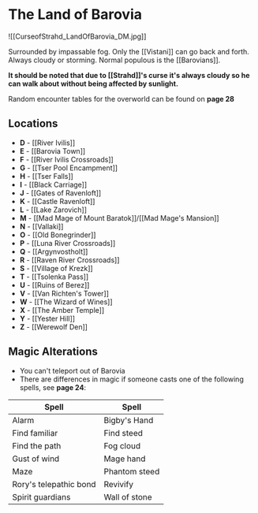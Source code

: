 # The Land of Barovia
![[CurseofStrahd_LandOfBarovia_DM.jpg]]

Surrounded by impassable fog. Only the [[Vistani]] can go back and forth. Always cloudy or storming. Normal populous is the [[Barovians]].

**It should be noted that due to [[Strahd]]'s curse it's always cloudy so he can walk about without being affected by sunlight.**

Random encounter tables for the overworld can be found on **page 28**

## Locations
* **D** - [[River Ivilis]]
* **E** - [[Barovia Town]]
* **F** - [[River Ivilis Crossroads]]
* **G** - [[Tser Pool Encampment]]
* **H** - [[Tser Falls]]
* **I** - [[Black Carriage]]
* **J** - [[Gates of Ravenloft]]
* **K** - [[Castle Ravenloft]]
* **L** - [[Lake Zarovich]]
* **M** - [[Mad Mage of Mount Baratok]]/[[Mad Mage's Mansion]]
* **N** - [[Vallaki]]
* **O** - [[Old Bonegrinder]]
* **P** - [[Luna River Crossroads]]
* **Q** - [[Argynvostholt]]
* **R** - [[Raven River Crossroads]]
* **S** - [[Village of Krezk]]
* **T** - [[Tsolenka Pass]]
* **U** - [[Ruins of Berez]]
* **V** - [[Van Richten's Tower]]
* **W** - [[The Wizard of Wines]]
* **X** - [[The Amber Temple]]
* **Y** - [[Yester Hill]]
* **Z** - [[Werewolf Den]]

## Magic Alterations
* You can't teleport out of Barovia
* There are differences in magic if someone casts one of the following spells, see **page 24**:

| Spell                  | Spell         |
| ---------------------- | ------------- |
| Alarm                  | Bigby's Hand  |
| Find familiar          | Find steed    |
| Find the path          | Fog cloud     |
| Gust of wind           | Mage hand     |
| Maze                   | Phantom steed |
| Rory's telepathic bond | Revivify      |
| Spirit guardians       | Wall of stone |